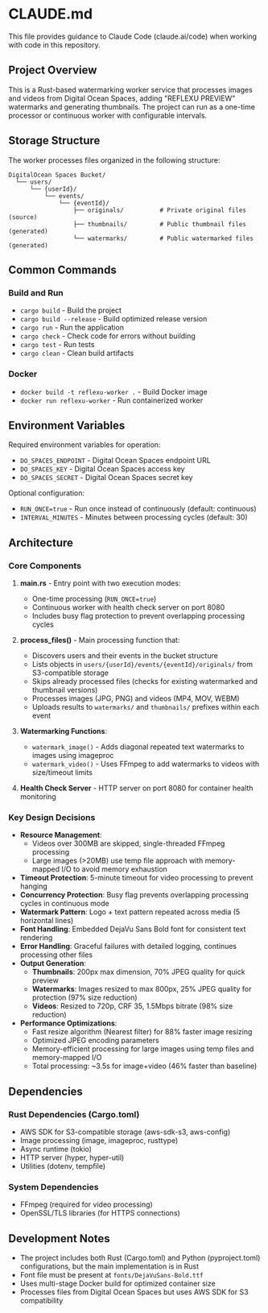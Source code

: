 # CLAUDE.md

This file provides guidance to Claude Code (claude.ai/code) when working with code in this repository.

## Project Overview

This is a Rust-based watermarking worker service that processes images and videos from Digital Ocean Spaces, adding "REFLEXU PREVIEW" watermarks and generating thumbnails. The project can run as a one-time processor or continuous worker with configurable intervals.

## Storage Structure

The worker processes files organized in the following structure:
```
DigitalOcean Spaces Bucket/
  └── users/
      └── {userId}/
          └── events/
              └── {eventId}/
                  ├── originals/          # Private original files (source)
                  ├── thumbnails/         # Public thumbnail files (generated)
                  └── watermarks/         # Public watermarked files (generated)
```

## Common Commands

### Build and Run
- `cargo build` - Build the project
- `cargo build --release` - Build optimized release version
- `cargo run` - Run the application
- `cargo check` - Check code for errors without building
- `cargo test` - Run tests
- `cargo clean` - Clean build artifacts

### Docker
- `docker build -t reflexu-worker .` - Build Docker image
- `docker run reflexu-worker` - Run containerized worker

## Environment Variables

Required environment variables for operation:
- `DO_SPACES_ENDPOINT` - Digital Ocean Spaces endpoint URL
- `DO_SPACES_KEY` - Digital Ocean Spaces access key
- `DO_SPACES_SECRET` - Digital Ocean Spaces secret key

Optional configuration:
- `RUN_ONCE=true` - Run once instead of continuously (default: continuous)
- `INTERVAL_MINUTES` - Minutes between processing cycles (default: 30)

## Architecture

### Core Components

1. **main.rs** - Entry point with two execution modes:
   - One-time processing (`RUN_ONCE=true`)
   - Continuous worker with health check server on port 8080
   - Includes busy flag protection to prevent overlapping processing cycles

2. **process_files()** - Main processing function that:
   - Discovers users and their events in the bucket structure
   - Lists objects in `users/{userId}/events/{eventId}/originals/` from S3-compatible storage
   - Skips already processed files (checks for existing watermarked and thumbnail versions)
   - Processes images (JPG, PNG) and videos (MP4, MOV, WEBM)
   - Uploads results to `watermarks/` and `thumbnails/` prefixes within each event

3. **Watermarking Functions**:
   - `watermark_image()` - Adds diagonal repeated text watermarks to images using imageproc
   - `watermark_video()` - Uses FFmpeg to add watermarks to videos with size/timeout limits

4. **Health Check Server** - HTTP server on port 8080 for container health monitoring

### Key Design Decisions

- **Resource Management**:
  - Videos over 300MB are skipped, single-threaded FFmpeg processing
  - Large images (>20MB) use temp file approach with memory-mapped I/O to avoid memory exhaustion
- **Timeout Protection**: 5-minute timeout for video processing to prevent hanging
- **Concurrency Protection**: Busy flag prevents overlapping processing cycles in continuous mode
- **Watermark Pattern**: Logo + text pattern repeated across media (5 horizontal lines)
- **Font Handling**: Embedded DejaVu Sans Bold font for consistent text rendering
- **Error Handling**: Graceful failures with detailed logging, continues processing other files
- **Output Generation**:
  - **Thumbnails**: 200px max dimension, 70% JPEG quality for quick preview
  - **Watermarks**: Images resized to max 800px, 25% JPEG quality for protection (97% size reduction)
  - **Videos**: Resized to 720p, CRF 35, 1.5Mbps bitrate (98% size reduction)
- **Performance Optimizations**:
  - Fast resize algorithm (Nearest filter) for 88% faster image resizing
  - Optimized JPEG encoding parameters
  - Memory-efficient processing for large images using temp files and memory-mapped I/O
  - Total processing: ~3.5s for image+video (46% faster than baseline)

## Dependencies

### Rust Dependencies (Cargo.toml)
- AWS SDK for S3-compatible storage (aws-sdk-s3, aws-config)
- Image processing (image, imageproc, rusttype)
- Async runtime (tokio)
- HTTP server (hyper, hyper-util)
- Utilities (dotenv, tempfile)

### System Dependencies
- FFmpeg (required for video processing)
- OpenSSL/TLS libraries (for HTTPS connections)

## Development Notes

- The project includes both Rust (Cargo.toml) and Python (pyproject.toml) configurations, but the main implementation is in Rust
- Font file must be present at `fonts/DejaVuSans-Bold.ttf`
- Uses multi-stage Docker build for optimized container size
- Processes files from Digital Ocean Spaces but uses AWS SDK for S3 compatibility